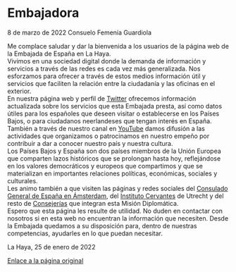   Embajadora
==========

   8 de marzo de 2022    Consuelo Femenía Guardiola  
  
  
Me complace saludar y dar la bienvenida a los usuarios de la página web de la Embajada de España en La Haya.  
Vivimos en una sociedad digital donde la demanda de información y servicios a través de las redes es cada vez más generalizada. Nos esforzamos para ofrecer a través de estos medios información útil y servicios que faciliten la relación entre la ciudadanía y las oficinas en el exterior.  
En nuestra página web y perfil de [Twitter](https://twitter.com/embpaisesbajos)​ ofrecemos información actualizada sobre los servicios que esta Embajada presta, así como datos útiles para los españoles que deseen visitar o establecerse en los Países Bajos, o para ciudadanos neerlandeses que tengan interés en España. También a través de nuestro canal en [You​Tube](https://www.youtube.com/channel/UCM5tRB59UYWMoEitGXOJqMA) damos difusión a las actividades que organizamos o patrocinamos en nuestro empeño por contribuir a dar a conocer nuestro p​aís y nuestra cultura.  
Los Países Bajos y España son dos países miembros de la Unión Europea que comparten lazos históricos que se prolongan hasta hoy, reflejándose en los valores democráticos y europeos que compartimos y que se materializan en importantes relaciones políticas, económicas, sociales y culturales.  
Les animo también a que visiten las páginas y redes sociales del [Consulado General de España en Ámsterdam](https://exteriores.edicion/consulados/amsterdam), del [Instituto Cervantes​](https://utrecht.cervantes.es/) de Utrecht y del resto de [Consejerías](https://www.exteriores.gob.es/Embajadas/lahaya/es/Embajada/Paginas/Contacto.aspx) que integran esta Misión Diplomática.  
Espero que esta página les resulte de utilidad. No duden en contactar con nosotros si en esta web no encuentran la información que necesiten. Desde la Embajada quedamos a su disposición para, dentro de nuestras competencias, ayudarles en lo que puedan necesitar.​  
  
  
La Haya, 25 de enero de 2022​  
  
   [Enlace a la página original](https://www.exteriores.gob.es/Embajadas/lahaya/es/Embajada/Paginas/Embajador.aspx)
